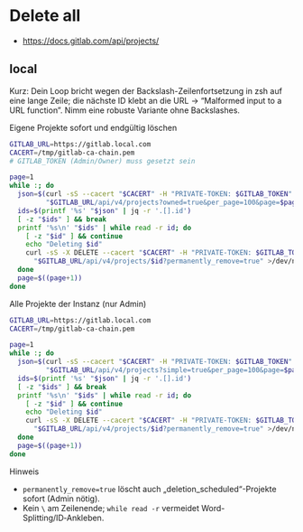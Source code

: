 # Delete all
- https://docs.gitlab.com/api/projects/


## local

Kurz: Dein Loop bricht wegen der Backslash-Zeilenfortsetzung in zsh auf eine lange Zeile; die nächste ID klebt an die URL → “Malformed input to a URL function”. Nimm eine robuste Variante ohne Backslashes.

Eigene Projekte sofort und endgültig löschen
```bash
GITLAB_URL=https://gitlab.local.com
CACERT=/tmp/gitlab-ca-chain.pem
# GITLAB_TOKEN (Admin/Owner) muss gesetzt sein

page=1
while :; do
  json=$(curl -sS --cacert "$CACERT" -H "PRIVATE-TOKEN: $GITLAB_TOKEN" \
         "$GITLAB_URL/api/v4/projects?owned=true&per_page=100&page=$page")
  ids=$(printf '%s' "$json" | jq -r '.[].id')
  [ -z "$ids" ] && break
  printf '%s\n' "$ids" | while read -r id; do
    [ -z "$id" ] && continue
    echo "Deleting $id"
    curl -sS -X DELETE --cacert "$CACERT" -H "PRIVATE-TOKEN: $GITLAB_TOKEN" \
      "$GITLAB_URL/api/v4/projects/$id?permanently_remove=true" >/dev/null
  done
  page=$((page+1))
done
```

Alle Projekte der Instanz (nur Admin)
```bash
GITLAB_URL=https://gitlab.local.com
CACERT=/tmp/gitlab-ca-chain.pem

page=1
while :; do
  json=$(curl -sS --cacert "$CACERT" -H "PRIVATE-TOKEN: $GITLAB_TOKEN" \
         "$GITLAB_URL/api/v4/projects?simple=true&per_page=100&page=$page")
  ids=$(printf '%s' "$json" | jq -r '.[].id')
  [ -z "$ids" ] && break
  printf '%s\n' "$ids" | while read -r id; do
    [ -z "$id" ] && continue
    echo "Deleting $id"
    curl -sS -X DELETE --cacert "$CACERT" -H "PRIVATE-TOKEN: $GITLAB_TOKEN" \
      "$GITLAB_URL/api/v4/projects/$id?permanently_remove=true" >/dev/null
  done
  page=$((page+1))
done
```

Hinweis
- `permanently_remove=true` löscht auch „deletion_scheduled“-Projekte sofort (Admin nötig).
- Kein `\` am Zeilenende; `while read -r` vermeidet Word-Splitting/ID‑Ankleben.
